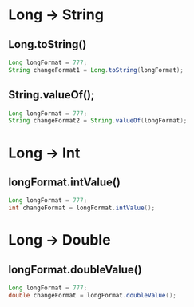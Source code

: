 # Long -> String
## Long.toString()

```java
Long longFormat = 777;
String changeFormat1 = Long.toString(longFormat);
```

## String.valueOf();

```java
Long longFormat = 777;
String changeFormat2 = String.valueOf(longFormat);
```

# Long -> Int
## longFormat.intValue()

```java
Long longFormat = 777;
int changeFormat = longFormat.intValue();
```

# Long -> Double
## longFormat.doubleValue()

```java
Long longFormat = 777;
double changeFormat = longFormat.doubleValue();
```